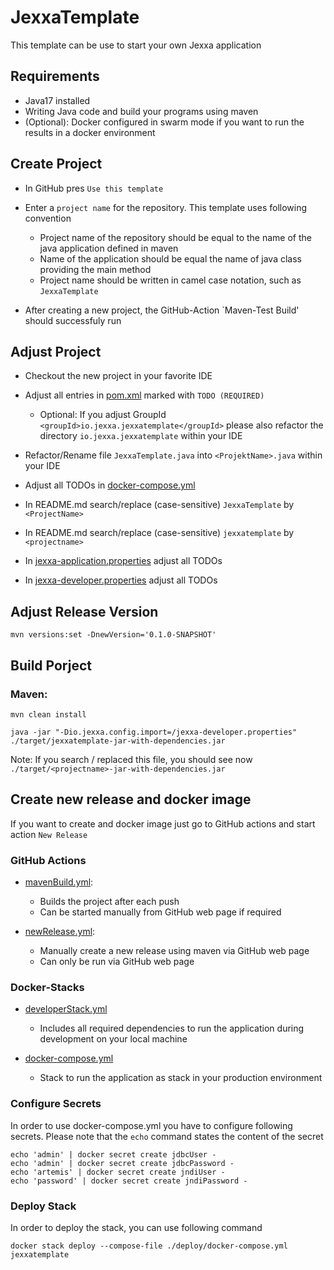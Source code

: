 # JexxaTemplate
This template can be use to start your own Jexxa application 

## Requirements
* Java17 installed
* Writing Java code and build your programs using maven
* (Optional): Docker configured in swarm mode if you want to run the results in a docker environment  

## Create Project
- In GitHub pres `Use this template` 

- Enter a `project name` for the repository. This template uses following convention
  - Project name of the repository should be equal to the name of the java application defined in maven 
  - Name of the application should be equal the name of java class providing the main method 
  - Project name should be written in camel case notation, such as `JexxaTemplate`

- After creating a new project, the GitHub-Action `Maven-Test Build' should successfuly run 

## Adjust Project 
- Checkout the new project in your favorite IDE 

- Adjust all entries in [pom.xml](pom.xml) marked with `TODO (REQUIRED)`
  - Optional: If you adjust GroupId `<groupId>io.jexxa.jexxatemplate</groupId>` please also refactor the directory `io.jexxa.jexxatemplate` within your IDE

- Refactor/Rename file `JexxaTemplate.java` into `<ProjektName>.java` within your IDE
- Adjust all TODOs in [docker-compose.yml](deploy/docker-compose.yml)
- In README.md search/replace (case-sensitive) `JexxaTemplate` by `<ProjectName>`
- In README.md search/replace (case-sensitive) `jexxatemplate` by `<projectname>`
- In [jexxa-application.properties](src/main/resources/jexxa-application.properties) adjust all TODOs
- In [jexxa-developer.properties](src/main/resources/jexxa-developer.properties) adjust all TODOs


## Adjust Release Version

```shell
mvn versions:set -DnewVersion='0.1.0-SNAPSHOT'
```

## Build Porject
### Maven:
```shell
mvn clean install

java -jar "-Dio.jexxa.config.import=/jexxa-developer.properties" ./target/jexxatemplate-jar-with-dependencies.jar
```
Note: If you search / replaced this file, you should see now `./target/<projectname>-jar-with-dependencies.jar`


## Create new release and docker image
If you want to create and docker image just go to GitHub actions and start action `New Release`    

### GitHub Actions 

- [mavenBuild.yml](.github/workflows/mavenBuild.yml): 
  - Builds the project after each push
  - Can be started manually from GitHub web page if required 
  
- [newRelease.yml](.github/workflows/newRelease.yml):
  - Manually create a new release using maven via GitHub web page
  - Can only be run via GitHub web page
  
### Docker-Stacks 

- [developerStack.yml](deploy/developerStack.yml)
  - Includes all required dependencies to run the application during development on your local machine

- [docker-compose.yml](deploy/docker-compose.yml)
  - Stack to run the application as stack in your production environment 


### Configure Secrets 
In order to use docker-compose.yml you have to configure following secrets. 
Please note that the `echo` command states the content of the secret 

```shell
echo 'admin' | docker secret create jdbcUser -
echo 'admin' | docker secret create jdbcPassword -
echo 'artemis' | docker secret create jndiUser -
echo 'password' | docker secret create jndiPassword -
```
### Deploy Stack
In order to deploy the stack, you can use following command
```shell
docker stack deploy --compose-file ./deploy/docker-compose.yml jexxatemplate
```
